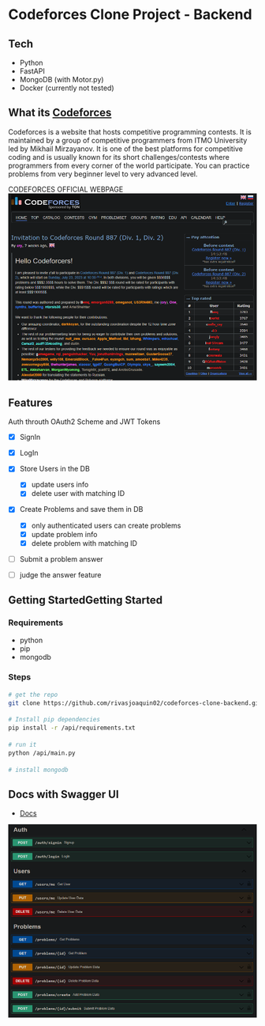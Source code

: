 
# Codeforces Clone Project - Backend


## Tech

- Python
- FastAPI
- MongoDB (with Motor.py)
- Docker (currently not tested)


## What its [Codeforces](https://codeforces.com/)

Codeforces is a website that hosts competitive programming contests. It is maintained by a group of competitive programmers from ITMO University led by Mikhail Mirzayanov. It is one of the best platforms for competitive coding and is usually known for its short challenges/contests where programmers from every corner of the world participate. You can practice problems from very beginner level to very advanced level.

CODEFORCES OFFICIAL WEBPAGE
![Codeforces Screenshot](images/codeforces.png)

## Features 


Auth throuth OAuth2 Scheme and JWT Tokens
- [x] SignIn
- [x] LogIn


- [x] Store Users in the DB
    - [x] update users info
    - [x] delete user with matching ID

- [x] Create Problems and save them in DB
    - [x] only authenticated users can create problems
    - [x] update problem info
    - [x] delete problem with matching ID

- [ ] Submit a problem answer
- [ ] judge the answer feature


## Getting StartedGetting Started

### Requirements

- python
- pip
- mongodb


### Steps
```sh
# get the repo
git clone https://github.com/rivasjoaquin02/codeforces-clone-backend.git

# Install pip dependencies
pip install -r /api/requirements.txt

# run it
python /api/main.py

# install mongodb
```

## Docs with Swagger UI

- [Docs](http://localhost:8000/docs)

![http://localhost:8000/docs](images/swaggerUI.png)